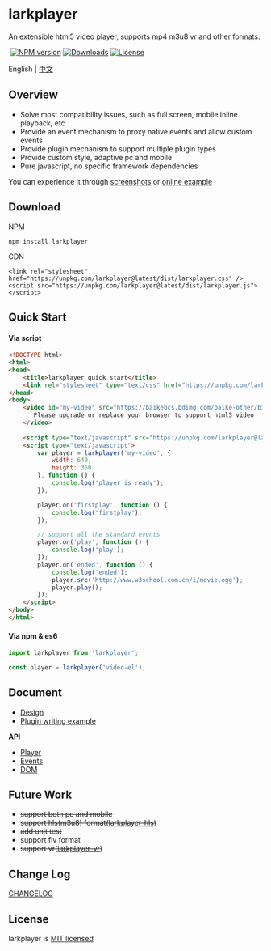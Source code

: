 <h1 align="left">larkplayer</h1>

<p align="left">
An extensible html5 video player, supports mp4 m3u8 vr and other formats.
</p>

<p align="left">
  <a href="https://www.npmjs.com/package/larkplayer"><img src="https://img.shields.io/npm/v/larkplayer.svg?style=flat-square" alt="NPM version"></a>
  <a href="https://www.npmjs.com/package/larkplayer"><img src="https://img.shields.io/npm/dm/larkplayer.svg?style=flat-square" alt="Downloads"></a>
  <a href="https://www.npmjs.com/package/larkplayer"><img src="https://img.shields.io/github/license/dblate/larkplayer.svg?style=flat-square" alt="License"></a>
</p>

<p align="left">
    English | <a href="https://github.com/dblate/larkplayer">中文</a>
</p>

## Overview

* Solve most compatibility issues, such as full screen, mobile inline playback, etc
* Provide an event mechanism to proxy native events and allow custom events
* Provide plugin mechanism to support multiple plugin types
* Provide custom style, adaptive pc and mobile
* Pure javascript, no specific framework dependencies

You can experience it through [screenshots](https://github.com/dblate/larkplayer/tree/master/screenshots) or [online example](https://s.codepen.io/dblate/debug/qojzZZ/ZoMBajEzGyDk) 



## Download

NPM
```
npm install larkplayer
```

CDN
```
<link rel="stylesheet" href="https://unpkg.com/larkplayer@latest/dist/larkplayer.css" />
<script src="https://unpkg.com/larkplayer@latest/dist/larkplayer.js"></script>
```

## Quick Start

#### Via script

```html
<!DOCTYPE html>
<html>
<head>
    <title>larkplayer quick start</title>
    <link rel="stylesheet" type="text/css" href="https://unpkg.com/larkplayer@latest/dist/larkplayer.css">
</head>
<body>
    <video id="my-video" src="https://baikebcs.bdimg.com/baike-other/big-buck-bunny.mp4" width="400" height="300" controls>
       Please upgrade or replace your browser to support html5 video 
    </video>
 
    <script type="text/javascript" src="https://unpkg.com/larkplayer@latest/dist/larkplayer.js"></script>
    <script type="text/javascript">
        var player = larkplayer('my-video', {
            width: 640,
            height: 360
        }, function () {
            console.log('player is ready');
        });

        player.on('firstplay', function () {
            console.log('firstplay');
        });

        // support all the standard events
        player.on('play', function () {
            console.log('play');
        });
        player.on('ended', function () {
            console.log('ended');
            player.src('http://www.w3school.com.cn/i/movie.ogg');
            player.play();
        });
    </script>
</body>
</html>
```

#### Via npm & es6


```javascript
import larkplayer from 'larkplayer';

const player = larkplayer('video-el');

```

## Document


* [Design](./docs/design.md)
* [Plugin writing example](./docs/plugin)

__API__

* [Player](./docs/api/player.md)
* [Events](./docs/api/events.md)
* [DOM](./docs/api/dom.md)



## Future Work

* ~~support both pc and mobile~~
* ~~support hls(m3u8) format([larkplayer-hls](https://github.com/dblate/larkplayer-hls))~~
* ~~add unit test~~
* support flv format
* ~~support vr([larkplayer-vr](https://github.com/dblate/larkplayer-vr))~~

## Change Log
[CHANGELOG](./CHANGELOG.md)

## License
larkplayer is [MIT licensed](./LICENSE)
